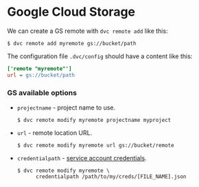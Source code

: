 # Google Cloud Storage

We can create a GS remote with `dvc remote add` like this:

```dvc
$ dvc remote add myremote gs://bucket/path
```

The configuration file `.dvc/config` should have a content like this:

```ini
['remote "myremote"']
url = gs://bucket/path
```

### GS available options

- `projectname` - project name to use.

  ```dvc
  $ dvc remote modify myremote projectname myproject
  ```

- `url` - remote location URL.

  ```dvc
  $ dvc remote modify myremote url gs://bucket/remote
  ```

- `credentialpath` -
  [service account credentials](https://cloud.google.com/docs/authentication/production#obtaining_and_providing_service_account_credentials_manually).

  ```dvc
  $ dvc remote modify myremote \
        credentialpath /path/to/my/creds/[FILE_NAME].json
  ```
